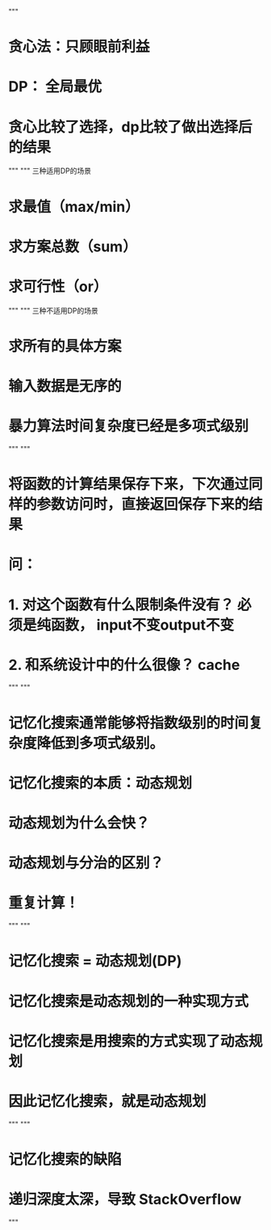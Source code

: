 """
# 贪心法：只顾眼前利益
# DP： 全局最优
# 贪心比较了选择，dp比较了做出选择后的结果
"""
"""
三种适用DP的场景
# 求最值（max/min）
# 求方案总数（sum）
# 求可行性（or）
"""
"""
三种不适用DP的场景
# 求所有的具体方案
# 输入数据是无序的
# 暴力算法时间复杂度已经是多项式级别
"""
"""
# 将函数的计算结果保存下来，下次通过同样的参数访问时，直接返回保存下来的结果
# 问：
# 1. 对这个函数有什么限制条件没有？ 必须是纯函数， input不变output不变
# 2. 和系统设计中的什么很像？ cache
"""
"""
# 记忆化搜索通常能够将指数级别的时间复杂度降低到多项式级别。
# 记忆化搜索的本质：动态规划
# 动态规划为什么会快？
# 动态规划与分治的区别？
# 重复计算！
"""
"""
# 记忆化搜索 = 动态规划(DP)
# 记忆化搜索是动态规划的一种实现方式
# 记忆化搜索是用搜索的方式实现了动态规划
# 因此记忆化搜索，就是动态规划
"""
"""
# 记忆化搜索的缺陷
# 递归深度太深，导致 StackOverflow
"""
